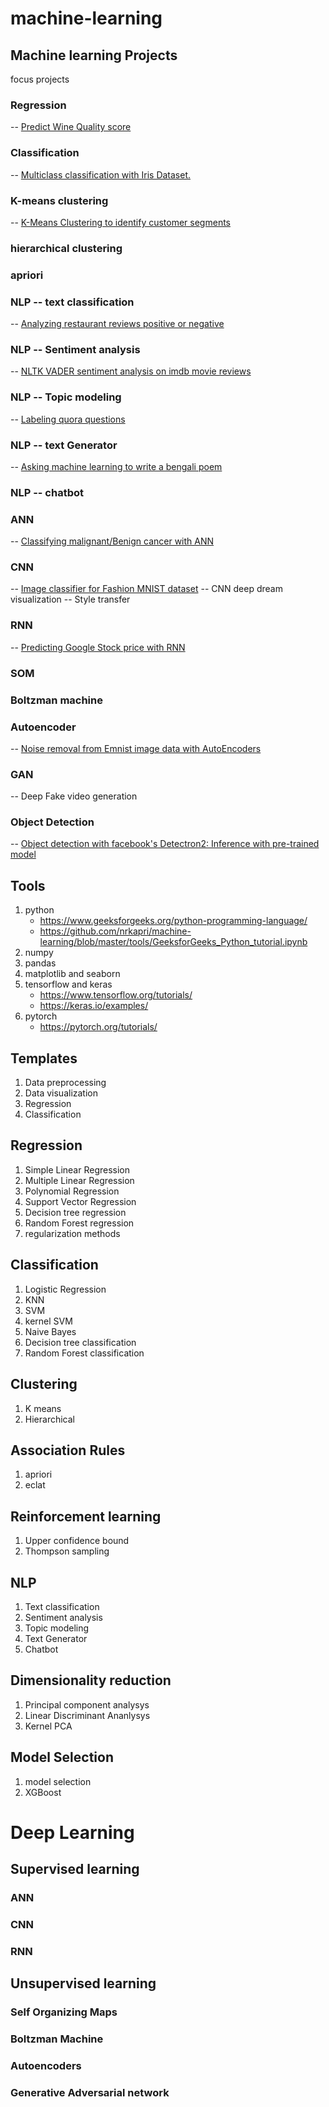 # machine-learning
## Machine learning Projects 
focus projects 
### Regression 
-- [Predict Wine Quality score](https://github.com/nrkapri/machine-learning/blob/master/regression-problem/Predict%20Wine%20Quality%20score%20--%20Regression%20model.ipynb)
### Classification
-- [Multiclass classification with Iris Dataset.](https://github.com/nrkapri/machine-learning/blob/master/classification-problem/Multiclass%20classification%20with%20%20Iris%20Dataset.ipynb)
### K-means clustering 
-- [K-Means Clustering to identify customer segments](https://github.com/nrkapri/machine-learning/blob/master/clustering-problem/k_means_clustering.ipynb)
### hierarchical clustering 
### apriori 
### NLP -- text classification
-- [Analyzing restaurant reviews positive or negative](https://github.com/nrkapri/machine-learning/blob/master/nlp/text-classifier/nlp-textclassification.ipynb)
### NLP -- Sentiment analysis 
-- [NLTK VADER sentiment analysis on imdb movie reviews](http://localhost:8890/notebooks/machinelearning/git/machine-learning/nlp/sentiment-analysis/Sentiment_Analysis.ipynb)
### NLP -- Topic modeling
-- [Labeling quora questions](http://localhost:8890/notebooks/machinelearning/git/machine-learning/nlp/topic-modeling/topic-modeling.ipynb)
### NLP -- text Generator
-- [Asking machine learning to write a bengali poem](https://www.kaggle.com/nrkapri/asking-machine-learning-to-write-a-bengali-poem)
### NLP -- chatbot
### ANN
-- [Classifying malignant/Benign cancer with ANN](http://localhost:8891/notebooks/machinelearning/git/machine-learning/ann/ANN-classification.ipynb)
### CNN
-- [Image classifier for Fashion MNIST dataset](https://github.com/nrkapri/machine-learning/blob/master/cnn/cnn-fashion-emnist.ipynb)
--  CNN deep dream visualization 
--  Style transfer 
### RNN
-- [Predicting Google Stock price with RNN](https://github.com/nrkapri/machine-learning/blob/master/rnn/RNN_google_stock.ipynb)
### SOM
### Boltzman machine
### Autoencoder
-- [Noise removal from Emnist image data with AutoEncoders](https://github.com/nrkapri/machine-learning/blob/master/autoencoder/autoencoder_emnist_image.ipynb)
### GAN
--  Deep Fake video generation
### Object Detection 
-- [Object detection with facebook's Detectron2: Inference with pre-trained model](https://github.com/nrkapri/machine-learning/blob/master/object-detection/Detectron2_inference_with_pre_trained_model.ipynb)

## Tools
1. python
   - https://www.geeksforgeeks.org/python-programming-language/
   - https://github.com/nrkapri/machine-learning/blob/master/tools/GeeksforGeeks_Python_tutorial.ipynb
2. numpy
3. pandas
4. matplotlib and seaborn
5. tensorflow and keras
   - https://www.tensorflow.org/tutorials/
   - https://keras.io/examples/
6. pytorch
   - https://pytorch.org/tutorials/ 

## Templates
1. Data preprocessing 
2. Data visualization
3. Regression 
4. Classification


## Regression 
1. Simple Linear Regression
2. Multiple Linear Regression
3. Polynomial Regression
4. Support Vector Regression
5. Decision tree regression
6. Random Forest regression
7. regularization methods 

## Classification
1. Logistic Regression
2. KNN
3. SVM
4. kernel SVM
5. Naive Bayes
6. Decision tree classification
7. Random Forest classification

## Clustering
1. K means
2. Hierarchical

## Association Rules
1. apriori
2. eclat

## Reinforcement learning
1. Upper confidence bound
2. Thompson sampling

## NLP 
1. Text classification
2. Sentiment analysis
3. Topic modeling
4. Text Generator
5. Chatbot

## Dimensionality reduction
1. Principal component analysys 
2. Linear Discriminant Ananlysys 
3. Kernel PCA

## Model Selection
1. model selection
2. XGBoost

# Deep Learning

## Supervised learning
### ANN
### CNN
### RNN
## Unsupervised learning
### Self Organizing Maps
### Boltzman Machine
### Autoencoders
### Generative Adversarial network
